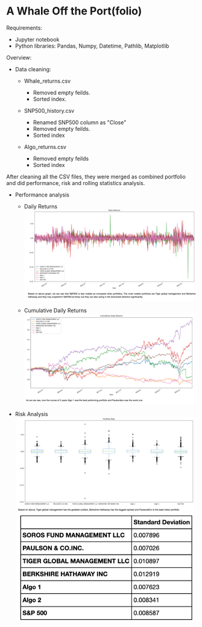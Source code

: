 # A Whale Off the Port(folio)

Requirements:
- Jupyter notebook
- Python libraries: Pandas, Numpy, Datetime, Pathlib, Matplotlib

Overview:

- Data cleaning:
  
  - Whale_returns.csv
    - Removed empty feilds.
    - Sorted index.
  
  - SNP500_history.csv
    - Renamed SNP500 column as "Close"
    - Removed empty feilds.
    - Sorted index
  
  - Algo_returns.csv
    - Removed empty feilds
    - Sorted index

After cleaning all the CSV files, they were merged as combined portfolio and did performance, risk and rolling statistics analysis.

- Performance analysis
  - Daily Returns
  ![](https://raw.githubusercontent.com/bhatt11z/A-Whale-Off-the-Port-folio-/main/Screenshot%202021-06-29%20at%209.38.37%20PM.png)
 
  - Cumulative Daily Returns
  ![](https://raw.githubusercontent.com/bhatt11z/A-Whale-Off-the-Port-folio-/main/Screenshot%202021-06-29%20at%209.40.43%20PM.png)

- Risk Analysis
  ![](https://raw.githubusercontent.com/bhatt11z/A-Whale-Off-the-Port-folio-/main/Screenshot%202021-06-29%20at%209.49.06%20PM.png)
  ![](https://raw.githubusercontent.com/bhatt11z/A-Whale-Off-the-Port-folio-/main/Screenshot%202021-06-29%20at%209.51.10%20PM.png)
